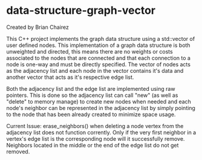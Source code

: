 # data-structure-graph-vector

Created by Brian Chairez

This C++ project implements the graph data structure using a std::vector of user defined nodes.
This implementation of a graph data structure is both unweighted and directed, this means there are no weights or costs associated to the nodes that are connected and that each connection to a node is one-way and must be directly specified.
The vector of nodes acts as the adjacency list and each node in the vector contains it's data and another vector that acts as it's respective edge list. 

Both the adjacency list and the edge list are implemented using raw pointers. 
This is done so the adjacency list can call "new" (as well as "delete" to memory manage) to create new nodes when needed and each node's neighbor can be represented in the adjacency list by simply pointing to the node that has been already created to minimize space usage.

Current Issue: erase_neighbors() when deleting a node vertex from the adjacency list does not function corrently. Only if the very first neighbor in a vertex's edge list is the corresponding node will it successfully remove. Neighbors located in the middle or the end of the edge list do not get removed.
